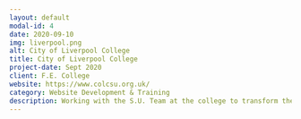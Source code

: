 ```yaml
---
layout: default
modal-id: 4
date: 2020-09-10
img: liverpool.png
alt: City of Liverpool College
title: City of Liverpool College
project-date: Sept 2020
client: F.E. College
website: https://www.colcsu.org.uk/
category: Website Development & Training
description: Working with the S.U. Team at the college to transform their site into something matching their branding whilst maintaining the standard setup of the underlying UnionCloud software. The development work was then complemented with training to support the hand over for new staff around looking after the site, communicating with members and running elections.
---
```

